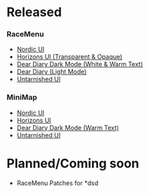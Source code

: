 # Released

### RaceMenu
* [Nordic UI](https://www.nexusmods.com/skyrimspecialedition/mods/97348)
* [Horizons UI (Transparent & Opaque)](https://www.nexusmods.com/skyrimspecialedition/mods/97354)
* [Dear Diary Dark Mode (White & Warm Text)](https://www.nexusmods.com/skyrimspecialedition/mods/97349)
* [Dear Diary (Light Mode)](https://www.nexusmods.com/skyrimspecialedition/mods/97355)
* [Untarnished UI](https://www.nexusmods.com/skyrimspecialedition/mods/97347)

### MiniMap
* [Nordic UI](https://www.nexusmods.com/skyrimspecialedition/mods/97356)
* [Horizons UI](https://www.nexusmods.com/skyrimspecialedition/mods/97358)
* [Dear Diary Dark Mode (Warm Text)](https://www.nexusmods.com/skyrimspecialedition/mods/97359)
* [Untarnished UI](https://www.nexusmods.com/skyrimspecialedition/mods/97357)

# Planned/Coming soon
* RaceMenu Patches for
  *dsd

